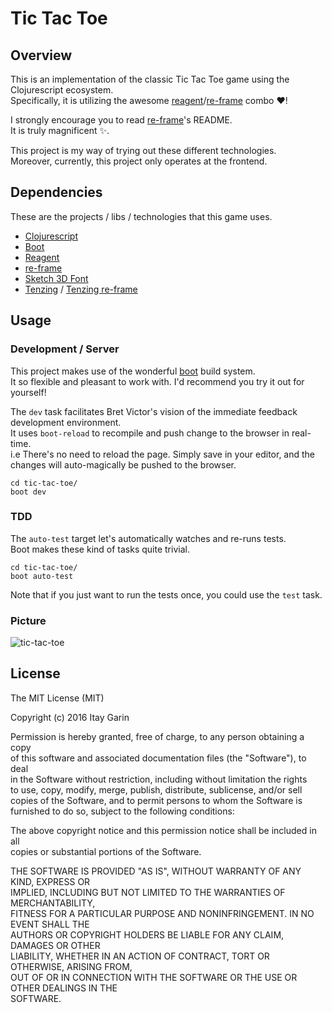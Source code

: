 # Tic Tac Toe

## Overview

This is an implementation of the classic Tic Tac Toe game using the Clojurescript ecosystem.  
Specifically, it is utilizing the awesome [reagent](https://github.com/reagent-project/reagent)/[re-frame](https://github.com/Day8/re-frame) combo :heart:!  

I strongly encourage you to read [re-frame](https://github.com/Day8/re-frame/blob/master/README.md)'s README.  
It is truly magnificent :sparkles:.  

This project is my way of trying out these different technologies.  
Moreover, currently, this project only operates at the frontend.  

## Dependencies

These are the projects / libs / technologies that this game uses.

- [Clojurescript](https://github.com/clojure/clojurescript)
- [Boot](https://github.com/boot-clj/boot)
- [Reagent](https://github.com/reagent-project/reagent)
- [re-frame](https://github.com/Day8/re-frame)
- [Sketch 3D Font](http://www.dafont.com/sketch-3d.font)
- [Tenzing](https://github.com/martinklepsch/tenzing) / [Tenzing re-frame](https://github.com/daslu/tenzing-re-frame-todomvc)

## Usage

### Development / Server

This project makes use of the wonderful [boot](https://github.com/boot-clj/boot) build system.  
It so flexible and pleasant to work with. I'd recommend you try it out for yourself!  

The `dev` task facilitates Bret Victor's vision of the immediate feedback development environment.  
It uses `boot-reload` to recompile and push change to the browser in real-time.  
i.e There's no need to reload the page. Simply save in your editor, and the changes will auto-magically be pushed to the browser.  

```
cd tic-tac-toe/
boot dev
```

### TDD

The `auto-test` target let's automatically watches and re-runs tests.  
Boot makes these kind of tasks quite trivial.

```
cd tic-tac-toe/
boot auto-test
```

Note that if you just want to run the tests once, you could use the `test` task.

### Picture

![tic-tac-toe](https://raw.github.com/thifi/tic-tac-toe/master/resources/tic-tac-toe.png)

## License

The MIT License (MIT)

Copyright (c) 2016 Itay Garin

Permission is hereby granted, free of charge, to any person obtaining a copy  
of this software and associated documentation files (the "Software"), to deal  
in the Software without restriction, including without limitation the rights  
to use, copy, modify, merge, publish, distribute, sublicense, and/or sell  
copies of the Software, and to permit persons to whom the Software is  
furnished to do so, subject to the following conditions:  

The above copyright notice and this permission notice shall be included in all  
copies or substantial portions of the Software.  

THE SOFTWARE IS PROVIDED "AS IS", WITHOUT WARRANTY OF ANY KIND, EXPRESS OR  
IMPLIED, INCLUDING BUT NOT LIMITED TO THE WARRANTIES OF MERCHANTABILITY,  
FITNESS FOR A PARTICULAR PURPOSE AND NONINFRINGEMENT. IN NO EVENT SHALL THE  
AUTHORS OR COPYRIGHT HOLDERS BE LIABLE FOR ANY CLAIM, DAMAGES OR OTHER  
LIABILITY, WHETHER IN AN ACTION OF CONTRACT, TORT OR OTHERWISE, ARISING FROM,  
OUT OF OR IN CONNECTION WITH THE SOFTWARE OR THE USE OR OTHER DEALINGS IN THE  
SOFTWARE.  
